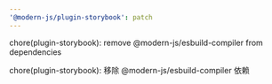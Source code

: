 ```yaml
---
'@modern-js/plugin-storybook': patch
---
```


chore(plugin-storybook): remove @modern-js/esbuild-compiler from dependencies

chore(plugin-storybook): 移除 @modern-js/esbuild-compiler 依赖

